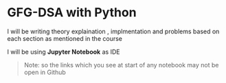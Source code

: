 # GFG-DSA with Python

I will be writing theory explaination , implmentation and problems based on each section as mentioned in the course

I will be using **Jupyter Notebook** as IDE

> Note:  so the links which you see at start of any notebook may not be open in Github 
